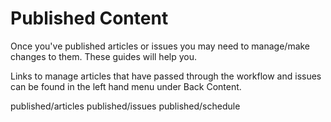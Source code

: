 # Published Content

Once you've published articles or issues you may need to manage/make
changes to them. These guides will help you.

Links to manage articles that have passed through the workflow and
issues can be found in the left hand menu under Back Content.

<div class="toctree" data-maxdepth="3">

published/articles published/issues published/schedule

</div>
